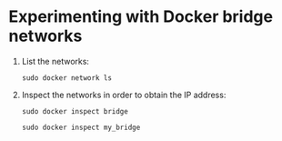 # Experimenting with Docker bridge networks
1. List the networks:

    ```
    sudo docker network ls
    ```
2. Inspect the networks in order to obtain the IP address:

    ```
    sudo docker inspect bridge
    
    sudo docker inspect my_bridge
    ```
